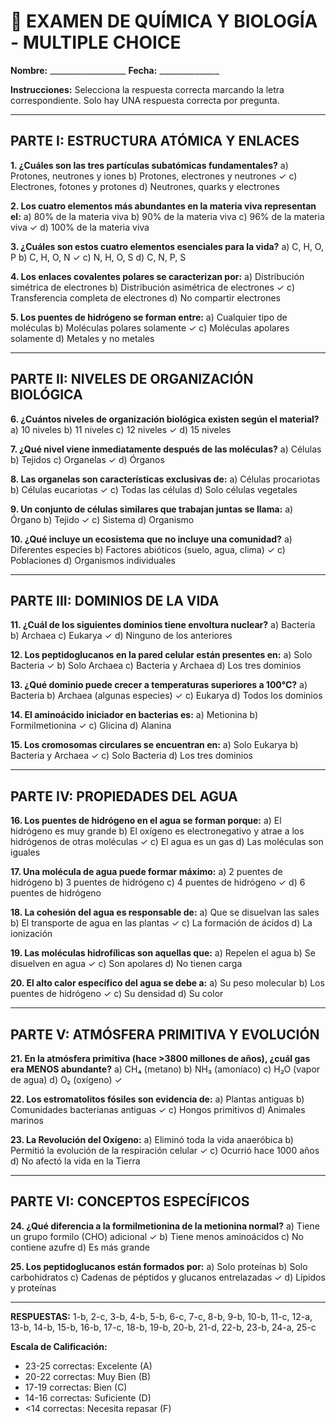 # 🧪 EXAMEN DE QUÍMICA Y BIOLOGÍA - MULTIPLE CHOICE

**Nombre:** ___________________ **Fecha:** _______________

**Instrucciones:** Selecciona la respuesta correcta marcando la letra correspondiente. Solo hay UNA respuesta correcta por pregunta.

---

## PARTE I: ESTRUCTURA ATÓMICA Y ENLACES

**1. ¿Cuáles son las tres partículas subatómicas fundamentales?**
a) Protones, neutrones y iones
b) Protones, electrones y neutrones ✓
c) Electrones, fotones y protones
d) Neutrones, quarks y electrones

**2. Los cuatro elementos más abundantes en la materia viva representan el:**
a) 80% de la materia viva
b) 90% de la materia viva
c) 96% de la materia viva ✓
d) 100% de la materia viva

**3. ¿Cuáles son estos cuatro elementos esenciales para la vida?**
a) C, H, O, P
b) C, H, O, N ✓
c) N, H, O, S
d) C, N, P, S

**4. Los enlaces covalentes polares se caracterizan por:**
a) Distribución simétrica de electrones
b) Distribución asimétrica de electrones ✓
c) Transferencia completa de electrones
d) No compartir electrones

**5. Los puentes de hidrógeno se forman entre:**
a) Cualquier tipo de moléculas
b) Moléculas polares solamente ✓
c) Moléculas apolares solamente
d) Metales y no metales

---

## PARTE II: NIVELES DE ORGANIZACIÓN BIOLÓGICA

**6. ¿Cuántos niveles de organización biológica existen según el material?**
a) 10 niveles
b) 11 niveles
c) 12 niveles ✓
d) 15 niveles

**7. ¿Qué nivel viene inmediatamente después de las moléculas?**
a) Células
b) Tejidos
c) Organelas ✓
d) Órganos

**8. Las organelas son características exclusivas de:**
a) Células procariotas
b) Células eucariotas ✓
c) Todas las células
d) Solo células vegetales

**9. Un conjunto de células similares que trabajan juntas se llama:**
a) Órgano
b) Tejido ✓
c) Sistema
d) Organismo

**10. ¿Qué incluye un ecosistema que no incluye una comunidad?**
a) Diferentes especies
b) Factores abióticos (suelo, agua, clima) ✓
c) Poblaciones
d) Organismos individuales

---

## PARTE III: DOMINIOS DE LA VIDA

**11. ¿Cuál de los siguientes dominios tiene envoltura nuclear?**
a) Bacteria
b) Archaea
c) Eukarya ✓
d) Ninguno de los anteriores

**12. Los peptidoglucanos en la pared celular están presentes en:**
a) Solo Bacteria ✓
b) Solo Archaea
c) Bacteria y Archaea
d) Los tres dominios

**13. ¿Qué dominio puede crecer a temperaturas superiores a 100°C?**
a) Bacteria
b) Archaea (algunas especies) ✓
c) Eukarya
d) Todos los dominios

**14. El aminoácido iniciador en bacterias es:**
a) Metionina
b) Formilmetionina ✓
c) Glicina
d) Alanina

**15. Los cromosomas circulares se encuentran en:**
a) Solo Eukarya
b) Bacteria y Archaea ✓
c) Solo Bacteria
d) Los tres dominios

---

## PARTE IV: PROPIEDADES DEL AGUA

**16. Los puentes de hidrógeno en el agua se forman porque:**
a) El hidrógeno es muy grande
b) El oxígeno es electronegativo y atrae a los hidrógenos de otras moléculas ✓
c) El agua es un gas
d) Las moléculas son iguales

**17. Una molécula de agua puede formar máximo:**
a) 2 puentes de hidrógeno
b) 3 puentes de hidrógeno
c) 4 puentes de hidrógeno ✓
d) 6 puentes de hidrógeno

**18. La cohesión del agua es responsable de:**
a) Que se disuelvan las sales
b) El transporte de agua en las plantas ✓
c) La formación de ácidos
d) La ionización

**19. Las moléculas hidrofílicas son aquellas que:**
a) Repelen el agua
b) Se disuelven en agua ✓
c) Son apolares
d) No tienen carga

**20. El alto calor específico del agua se debe a:**
a) Su peso molecular
b) Los puentes de hidrógeno ✓
c) Su densidad
d) Su color

---

## PARTE V: ATMÓSFERA PRIMITIVA Y EVOLUCIÓN

**21. En la atmósfera primitiva (hace >3800 millones de años), ¿cuál gas era MENOS abundante?**
a) CH₄ (metano)
b) NH₃ (amoníaco)
c) H₂O (vapor de agua)
d) O₂ (oxígeno) ✓

**22. Los estromatolitos fósiles son evidencia de:**
a) Plantas antiguas
b) Comunidades bacterianas antiguas ✓
c) Hongos primitivos
d) Animales marinos

**23. La Revolución del Oxígeno:**
a) Eliminó toda la vida anaeróbica
b) Permitió la evolución de la respiración celular ✓
c) Ocurrió hace 1000 años
d) No afectó la vida en la Tierra

---

## PARTE VI: CONCEPTOS ESPECÍFICOS

**24. ¿Qué diferencia a la formilmetionina de la metionina normal?**
a) Tiene un grupo formilo (CHO) adicional ✓
b) Tiene menos aminoácidos
c) No contiene azufre
d) Es más grande

**25. Los peptidoglucanos están formados por:**
a) Solo proteínas
b) Solo carbohidratos
c) Cadenas de péptidos y glucanos entrelazadas ✓
d) Lípidos y proteínas

---

**RESPUESTAS:**
1-b, 2-c, 3-b, 4-b, 5-b, 6-c, 7-c, 8-b, 9-b, 10-b, 11-c, 12-a, 13-b, 14-b, 15-b, 16-b, 17-c, 18-b, 19-b, 20-b, 21-d, 22-b, 23-b, 24-a, 25-c

**Escala de Calificación:**
- 23-25 correctas: Excelente (A)
- 20-22 correctas: Muy Bien (B)  
- 17-19 correctas: Bien (C)
- 14-16 correctas: Suficiente (D)
- <14 correctas: Necesita repasar (F)